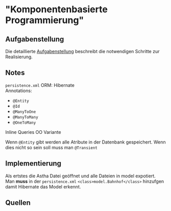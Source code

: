 # "Komponentenbasierte Programmierung"

## Aufgabenstellung
Die detaillierte [Aufgabenstellung](TASK.md) beschreibt die notwendigen Schritte zur Realisierung.

## Notes
`persistence.xml`
ORM: Hibernate  
Annotations:
* `@Entity`
* `@Id`
* `@ManyToOne`
* `@ManyToMany`
* `@OneToMany`

Inline Queries OO Variante

Wenn `@Entity` gibt werden alle Atribute in der Datenbank gespeichert.
Wenn dies nicht so sein soll muss man `@Transient`

## Implementierung

Als ertstes die Astha Datei geöffnet und alle Dateien in model expotiert.  
Man **muss** in der `persistence.xml` `<class>model.Bahnhof</class>` hinzufgen damit
Hibernate das Model erkennt.

## Quellen
